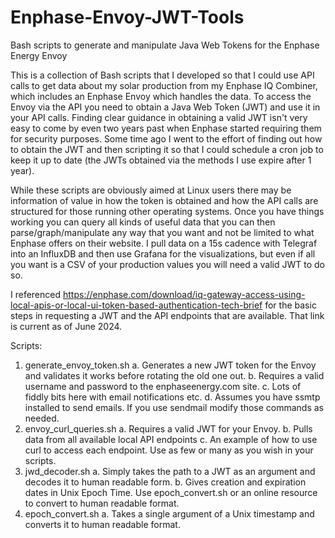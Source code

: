 # Enphase-Envoy-JWT-Tools
Bash scripts to generate and manipulate Java Web Tokens for the Enphase Energy Envoy

This is a collection of Bash scripts that I developed so that I could use API calls to get data about my solar production from my Enphase IQ Combiner, which includes an Enphase Envoy which handles the data. To access the Envoy via the API you need to obtain a Java Web Token (JWT) and use it in your API calls. Finding clear guidance in obtaining a valid JWT isn't very easy to come by even two years past when Enphase started requiring them for security purposes. Some time ago I went to the effort of finding out how to obtain the JWT and then scripting it so that I could schedule a cron job to keep it up to date (the JWTs obtained via the methods I use expire after 1 year). 

While these scripts are obviously aimed at Linux users there may be information of value in how the token is obtained and how the API calls are structured for those running other operating systems. Once you have things working you can query all kinds of useful data that you can then parse/graph/manipulate any way that you want and not be limited to what Enphase offers on their website. I pull data on a 15s cadence with Telegraf into an InfluxDB and then use Grafana for the visualizations, but even if all you want is a CSV of your production values you will need a valid JWT to do so. 

I referenced https://enphase.com/download/iq-gateway-access-using-local-apis-or-local-ui-token-based-authentication-tech-brief for the basic steps in requesting a JWT and the API endpoints that are available. That link is current as of June 2024. 

Scripts:

1. generate_envoy_token.sh
   a. Generates a new JWT token for the Envoy and validates it works before rotating the old one out.
   b. Requires a valid username and password to the enphaseenergy.com site. 
   c. Lots of fiddly bits here with email notifications etc.
   d. Assumes you have ssmtp installed to send emails. If you use sendmail modify those commands as needed. 
2. envoy_curl_queries.sh
   a. Requires a valid JWT for your Envoy.
   b. Pulls data from all available local API endpoints
   c. An example of how to use curl to access each endpoint. Use as few or many as you wish in your scripts.
3. jwd_decoder.sh
   a. Simply takes the path to a JWT as an argument and decodes it to human readable form.
   b. Gives creation and expiration dates in Unix Epoch Time. Use epoch_convert.sh or an online resource to convert to human readable format. 
4. epoch_convert.sh
   a. Takes a single argument of a Unix timestamp and converts it to human readable format.

